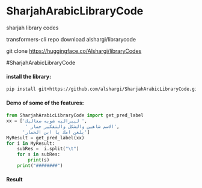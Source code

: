# SharjahArabicLibraryCode
sharjah library codes



transformers-cli repo download alshargi/librarycode

git clone https://huggingface.co/Alshargi/libraryCodes


  #SharjahArabicLibraryCode


#### install the library:
```bash
pip install git+https://github.com/alshargi/SharjahArabicLibraryCode.git
```
#### Demo of some of the features:
```python
from SharjahArabicLibraryCode import get_pred_label
xx = ['ليبراليه شويه صعاليك ',
       ' الاسم شاهين والشكل والتفكير حمار',
      'يلعن امك يا ابن الحمار']
MyResult = get_pred_label(xx)
for i in MyResult:
    subRes =  i.split("\t")
    for s in subRes:
        print(s)
    print("########")

```

#### Result
```bash



```





